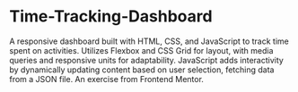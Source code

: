 # Time-Tracking-Dashboard
A responsive dashboard built with HTML, CSS, and JavaScript to track time spent on activities. Utilizes Flexbox and CSS Grid for layout, with media queries and responsive units for adaptability. JavaScript adds interactivity by dynamically updating content based on user selection, fetching data from a JSON file. An exercise from Frontend Mentor.
